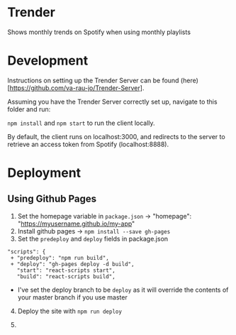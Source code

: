 # Trender
Shows monthly trends on Spotify when using monthly playlists

# Development
Instructions on setting up the Trender Server can be found (here)[https://github.com/va-rau-jo/Trender-Server].

Assuming you have the Trender Server correctly set up, navigate to this folder and run:

`npm install` and `npm start` to run the client locally.

By default, the client runs on localhost:3000, and redirects to the server to retrieve an access token from Spotify (localhost:8888).

# Deployment

## Using Github Pages

1. Set the homepage variable in `package.json` -> "homepage": "https://myusername.github.io/my-app"
2. Install github pages -> `npm install --save gh-pages`
3. Set the `predeploy` and `deploy` fields in package.json
 ~~~
 "scripts": {
  + "predeploy": "npm run build",
  + "deploy": "gh-pages deploy -d build",
    "start": "react-scripts start",
    "build": "react-scripts build",
 ~~~
  - I've set the deploy branch to be `deploy` as it will override the contents of your master branch if you use master
  
4. Deploy the site with `npm run deploy`

5. 


